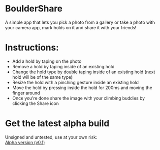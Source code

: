 # BoulderShare

A simple app that lets you pick a photo from a gallery or take a photo with your camera app, mark holds on it and share it with your friends!

# Instructions:
- Add a hold by taping on the photo
- Remove a hold by taping inside of an existing hold
- Change the hold type by double taping inside of an existing hold (next hold will be of the same type)
- Resize the hold with a pinching gesture inside an existing hold
- Move the hold by pressing inside the hold for 200ms and moving the finger around
- Once you're done share the image with your climbing buddies by clicking the Share icon

# Get the latest alpha build
Unsigned and untested, use at your own risk:    
[Alpha version (v0.1)] 

[Alpha version (v0.1)]:https://github.com/DarkokraD/BoulderShare/raw/master/beta/com.herak.bouldershare.apk

